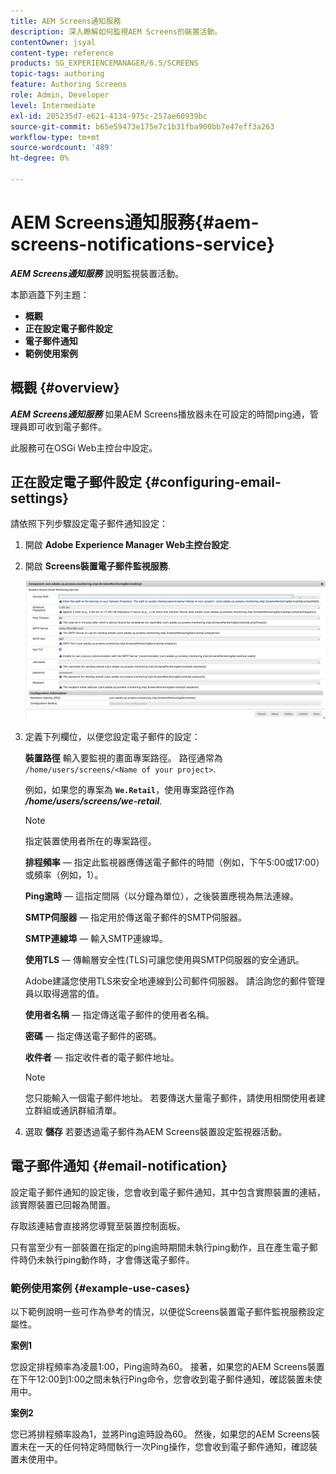 ```yaml
---
title: AEM Screens通知服務
description: 深入瞭解如何監視AEM Screens的裝置活動。
contentOwner: jsyal
content-type: reference
products: SG_EXPERIENCEMANAGER/6.5/SCREENS
topic-tags: authoring
feature: Authoring Screens
role: Admin, Developer
level: Intermediate
exl-id: 205235d7-e621-4134-975c-257ae60939bc
source-git-commit: b65e59473e175e7c1b31fba900bb7e47eff3a263
workflow-type: tm+mt
source-wordcount: '489'
ht-degree: 0%

---
```


# AEM Screens通知服務{#aem-screens-notifications-service}

<!--removed from metadata: admitteddomains: @adobe.com;@caesars.com-->

***AEM Screens通知服務*** 說明監視裝置活動。

本節涵蓋下列主題：

* **概觀**
* **正在設定電子郵件設定**
* **電子郵件通知**
* **範例使用案例**

<!-- OBSOLETE NOTE>
>[!CAUTION]
>
>This AEM Screens functionality is only available, if you have installed AEM 6.3.2 Feature Pack 3 or AEM 6.4.1 Screens Feature Pack 1.
>
>To get access to this Feature Pack, contact Adobe Support and request access. After you have permissions you can download it from Package Share. -->

## 概觀 {#overview}

***AEM Screens通知服務*** 如果AEM Screens播放器未在可設定的時間ping通，管理員即可收到電子郵件。

此服務可在OSGi Web主控台中設定。

## 正在設定電子郵件設定 {#configuring-email-settings}

請依照下列步驟設定電子郵件通知設定：

1. 開啟 **Adobe Experience Manager Web主控台設定**.
1. 開啟 **Screens裝置電子郵件監視服務**.

   ![screen_shot_2018-04-26at44602pm](assets/screen_shot_2018-04-26at44602pm.png)

1. 定義下列欄位，以便您設定電子郵件的設定：

   **裝置路徑** 輸入要監視的畫面專案路徑。 路徑通常為 `/home/users/screens/<Name of your project>`.

   例如，如果您的專案為 **`We.Retail`**，使用專案路徑作為 ***/home/users/screens/we-retail***.

   >[!NOTE]
   >
   >指定裝置使用者所在的專案路徑。

   **排程頻率**  — 指定此監視器應傳送電子郵件的時間（例如，下午5:00或17:00）或頻率（例如，1）。

   **Ping逾時**  — 這指定間隔（以分鐘為單位），之後裝置應視為無法連線。

   **SMTP伺服器**  — 指定用於傳送電子郵件的SMTP伺服器。

   **SMTP連線埠**  — 輸入SMTP連線埠。

   **使用TLS**  — 傳輸層安全性(TLS)可讓您使用與SMTP伺服器的安全通訊。

   Adobe建議您使用TLS來安全地連線到公司郵件伺服器。 請洽詢您的郵件管理員以取得適當的值。

   **使用者名稱**  — 指定傳送電子郵件的使用者名稱。

   **密碼**  — 指定傳送電子郵件的密碼。

   **收件者**  — 指定收件者的電子郵件地址。

   >[!NOTE]
   >
   >您只能輸入一個電子郵件地址。 若要傳送大量電子郵件，請使用相關使用者建立群組或通訊群組清單。

1. 選取 **儲存** 若要透過電子郵件為AEM Screens裝置設定監視器活動。

## 電子郵件通知 {#email-notification}

設定電子郵件通知的設定後，您會收到電子郵件通知，其中包含實際裝置的連結，該實際裝置已回報為閒置。

存取該連結會直接將您導覽至裝置控制面板。

只有當至少有一部裝置在指定的ping逾時期間未執行ping動作，且在產生電子郵件時仍未執行ping動作時，才會傳送電子郵件。

### 範例使用案例 {#example-use-cases}

以下範例說明一些可作為參考的情況，以便從Screens裝置電子郵件監視服務設定屬性。

**案例1**

您設定排程頻率為凌晨1:00，Ping逾時為60。 接著，如果您的AEM Screens裝置在下午12:00到1:00之間未執行Ping命令，您會收到電子郵件通知，確認裝置未使用中。

**案例2**

您已將排程頻率設為1，並將Ping逾時設為60。 然後，如果您的AEM Screens裝置未在一天的任何特定時間執行一次Ping操作，您會收到電子郵件通知，確認裝置未使用中。
